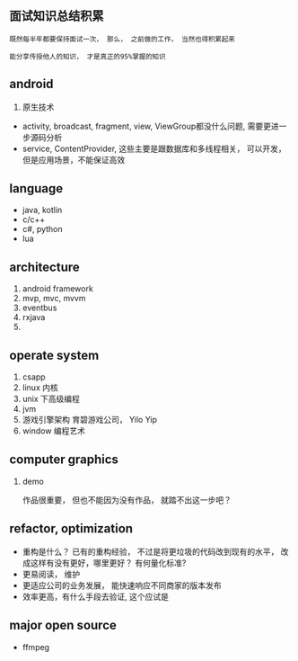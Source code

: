 
## 面试知识总结积累

    既然每半年都要保持面试一次， 那么， 之前做的工作， 当然也得积累起来

    能分享传授他人的知识， 才是真正的95%掌握的知识

## android 
1. 原生技术
- activity, broadcast, fragment, view, ViewGroup都没什么问题, 需要更进一步源码分析
- service, ContentProvider, 这些主要是跟数据库和多线程相关， 可以开发， 但是应用场景，不能保证高效

## language 
- java, kotlin
- c/c++
- c#, python
- lua

## architecture
1. android framework
2. mvp, mvc, mvvm
3. eventbus
4. rxjava
5. 

## operate system
1. csapp
2. linux 内核
3. unix 下高级编程
4. jvm
5. 游戏引擎架构
    育碧游戏公司， Yilo Yip
6. window 编程艺术

## computer graphics
1. demo

    作品很重要， 但也不能因为没有作品， 就踏不出这一步吧？ 

## refactor, optimization
- 重构是什么？ 已有的重构经验， 不过是将更垃圾的代码改到现有的水平， 改成这样有没有更好，哪里更好？ 有何量化标准?
- 更易阅读， 维护
- 更适应公司的业务发展， 能快速响应不同商家的版本发布
- 效率更高，有什么手段去验证, 这个应试是

## major open source
- ffmpeg

## 
